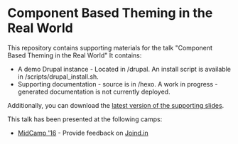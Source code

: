 # Component Based Theming in the Real World

This repository contains supporting materials for the talk "Component Based Theming in the Real World" It contains:
 
* A demo Drupal instance - Located in /drupal. An install script is available in /scripts/drupal_install.sh. 
* Supporting documentation - source is in /hexo.  A work in progress - generated documentation is not currently deployed.

Additionally, you can download the [latest version of the supporting slides](https://www.dropbox.com/s/apdcx0hekp1g1o6/component_theming_real_world.pdf?dl=0).

This talk has been presented at the following camps:
* [MidCamp '16](https://www.midcamp.org/session/component-based-theming-real-world) - Provide feedback on [Joind.in](https://joind.in/event/midcamp-2017/component-based-theming-in-the-real-world)
